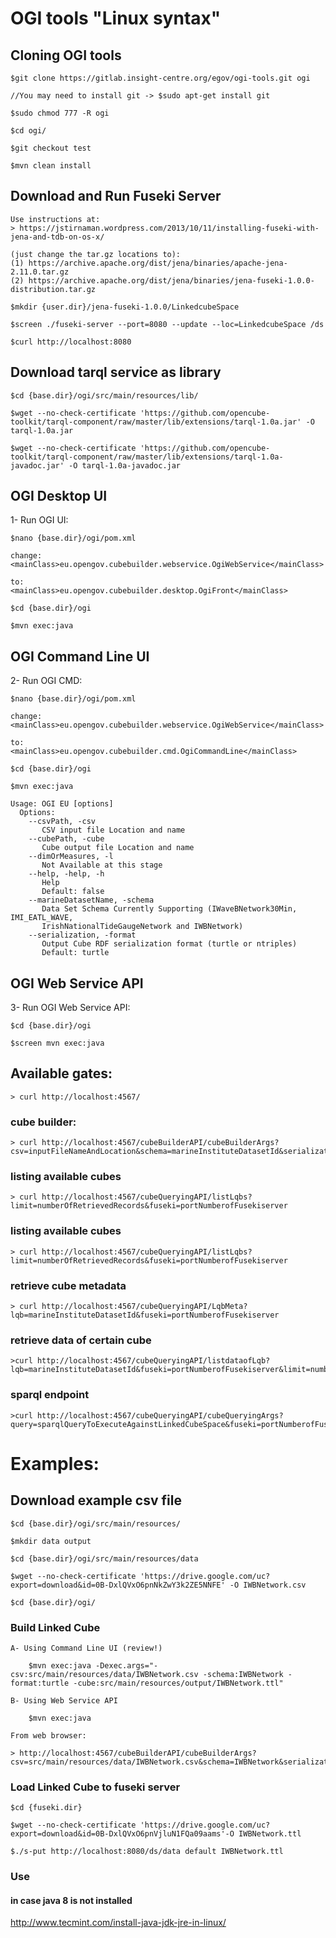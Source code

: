 # OGI tools "Linux syntax"

## Cloning OGI tools

	$git clone https://gitlab.insight-centre.org/egov/ogi-tools.git ogi

	//You may need to install git -> $sudo apt-get install git
	
	$sudo chmod 777 -R ogi
	
	$cd ogi/
	
	$git checkout test
	
	$mvn clean install

## Download and Run Fuseki Server
	
	Use instructions at: 
	> https://jstirnaman.wordpress.com/2013/10/11/installing-fuseki-with-jena-and-tdb-on-os-x/
	
	(just change the tar.gz locations to):
	(1) https://archive.apache.org/dist/jena/binaries/apache-jena-2.11.0.tar.gz
	(2) https://archive.apache.org/dist/jena/binaries/jena-fuseki-1.0.0-distribution.tar.gz
	
	$mkdir {user.dir}/jena-fuseki-1.0.0/LinkedcubeSpace
	
	$screen ./fuseki-server --port=8080 --update --loc=LinkedcubeSpace /ds 
	
	$curl http://localhost:8080
	
## Download tarql service as library

	$cd {base.dir}/ogi/src/main/resources/lib/

	$wget --no-check-certificate 'https://github.com/opencube-toolkit/tarql-component/raw/master/lib/extensions/tarql-1.0a.jar' -O tarql-1.0a.jar

	$wget --no-check-certificate 'https://github.com/opencube-toolkit/tarql-component/raw/master/lib/extensions/tarql-1.0a-javadoc.jar' -O tarql-1.0a-javadoc.jar
	 
## OGI Desktop UI 

1- Run OGI UI:

	$nano {base.dir}/ogi/pom.xml
	
	change: 
	<mainClass>eu.opengov.cubebuilder.webservice.OgiWebService</mainClass>		
	
	to: 
	<mainClass>eu.opengov.cubebuilder.desktop.OgiFront</mainClass>	
	
	$cd {base.dir}/ogi
	
	$mvn exec:java

## OGI Command Line UI 

2- Run OGI CMD:
	
	$nano {base.dir}/ogi/pom.xml
	
	change: 
	<mainClass>eu.opengov.cubebuilder.webservice.OgiWebService</mainClass>		
	
	to: 
	<mainClass>eu.opengov.cubebuilder.cmd.OgiCommandLine</mainClass>	
	
	$cd {base.dir}/ogi
	
	$mvn exec:java
	
	Usage: OGI EU [options]  
	  Options:
	    --csvPath, -csv
	       CSV input file Location and name
	    --cubePath, -cube
	       Cube output file Location and name
	    --dimOrMeasures, -l
	       Not Available at this stage
	    --help, -help, -h
	       Help
	       Default: false
	    --marineDatasetName, -schema
	       Data Set Schema Currently Supporting (IWaveBNetwork30Min, IMI_EATL_WAVE,
	       IrishNationalTideGaugeNetwork and IWBNetwork)
	    --serialization, -format
	       Output Cube RDF serialization format (turtle or ntriples)
	       Default: turtle

## OGI Web Service API

3- Run OGI Web Service API:
	
	$cd {base.dir}/ogi
	
	$screen mvn exec:java
	
## Available gates:

	> curl http://localhost:4567/

### cube builder:
	> curl http://localhost:4567/cubeBuilderAPI/cubeBuilderArgs?csv=inputFileNameAndLocation&schema=marineInstituteDatasetId&serialization=turtle&qbPath=outputFileLocation&qbName=outputFileName&fuseki=portNumberofFusekiserver

### listing available cubes
	> curl http://localhost:4567/cubeQueryingAPI/listLqbs?limit=numberOfRetrievedRecords&fuseki=portNumberofFusekiserver

### listing available cubes
	> curl http://localhost:4567/cubeQueryingAPI/listLqbs?limit=numberOfRetrievedRecords&fuseki=portNumberofFusekiserver

### retrieve cube metadata 
	> curl http://localhost:4567/cubeQueryingAPI/LqbMeta?lqb=marineInstituteDatasetId&fuseki=portNumberofFusekiserver
	
### retrieve data of certain cube	
	>curl http://localhost:4567/cubeQueryingAPI/listdataofLqb?lqb=marineInstituteDatasetId&fuseki=portNumberofFusekiserver&limit=numberOfRetrievedRecords

### sparql endpoint	
	>curl http://localhost:4567/cubeQueryingAPI/cubeQueryingArgs?query=sparqlQueryToExecuteAgainstLinkedCubeSpace&fuseki=portNumberofFusekiserver
	
# Examples:

## Download example csv file
	
	$cd {base.dir}/ogi/src/main/resources/
	
	$mkdir data output
	
	$cd {base.dir}/ogi/src/main/resources/data
	
	$wget --no-check-certificate 'https://drive.google.com/uc?export=download&id=0B-DxlQVxO6pnNkZwY3k2ZE5NNFE' -O IWBNetwork.csv

	$cd {base.dir}/ogi/
	
### Build Linked Cube
	
	A- Using Command Line UI (review!)
		
		$mvn exec:java -Dexec.args="-csv:src/main/resources/data/IWBNetwork.csv -schema:IWBNetwork -format:turtle -cube:src/main/resources/output/IWBNetwork.ttl"
	
	B- Using Web Service API
	
		$mvn exec:java
	
	From web browser:
	
	> http://localhost:4567/cubeBuilderAPI/cubeBuilderArgs?csv=src/main/resources/data/IWBNetwork.csv&schema=IWBNetwork&serialization=turtle&cube=src/main/resources/output/IWBNetwork.ttl&fuseki=8080
	 
### Load Linked Cube to fuseki server
	
	$cd {fuseki.dir}
	
	$wget --no-check-certificate 'https://drive.google.com/uc?export=download&id=0B-DxlQVxO6pnVjluN1FQa09aams'-O IWBNetwork.ttl
	
	$./s-put http://localhost:8080/ds/data default IWBNetwork.ttl

### Use


#### in case java 8 is not installed 
http://www.tecmint.com/install-java-jdk-jre-in-linux/

